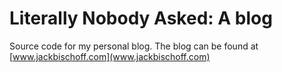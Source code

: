 # Literally Nobody Asked: A blog

Source code for my personal blog. The blog can be found at [www.jackbischoff.com](www.jackbischoff.com)